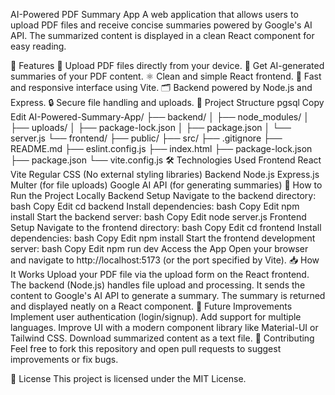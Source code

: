 AI-Powered PDF Summary App
A web application that allows users to upload PDF files and receive concise summaries powered by Google's AI API. The summarized content is displayed in a clean React component for easy reading.

📝 Features
📄 Upload PDF files directly from your device.
🤖 Get AI-generated summaries of your PDF content.
⚛️ Clean and simple React frontend.
🚀 Fast and responsive interface using Vite.
🗂️ Backend powered by Node.js and Express.
🔒 Secure file handling and uploads.
🚀 Project Structure
pgsql
Copy
Edit
AI-Powered-Summary-App/
├── backend/
│   ├── node_modules/
│   ├── uploads/
│   ├── package-lock.json
│   ├── package.json
│   └── server.js
└── frontend/
    ├── public/
    ├── src/
    ├── .gitignore
    ├── README.md
    ├── eslint.config.js
    ├── index.html
    ├── package-lock.json
    ├── package.json
    └── vite.config.js
🛠️ Technologies Used
Frontend
React
Vite
Regular CSS (No external styling libraries)
Backend
Node.js
Express.js
Multer (for file uploads)
Google AI API (for generating summaries)
📂 How to Run the Project Locally
Backend Setup
Navigate to the backend directory:
bash
Copy
Edit
cd backend
Install dependencies:
bash
Copy
Edit
npm install
Start the backend server:
bash
Copy
Edit
node server.js
Frontend Setup
Navigate to the frontend directory:
bash
Copy
Edit
cd frontend
Install dependencies:
bash
Copy
Edit
npm install
Start the frontend development server:
bash
Copy
Edit
npm run dev
Access the App
Open your browser and navigate to http://localhost:5173 (or the port specified by Vite).
📥 How It Works
Upload your PDF file via the upload form on the React frontend.
The backend (Node.js) handles file upload and processing.
It sends the content to Google's AI API to generate a summary.
The summary is returned and displayed neatly on a React component.
📌 Future Improvements
Implement user authentication (login/signup).
Add support for multiple languages.
Improve UI with a modern component library like Material-UI or Tailwind CSS.
Download summarized content as a text file.
🤝 Contributing
Feel free to fork this repository and open pull requests to suggest improvements or fix bugs.

📄 License
This project is licensed under the MIT License.
